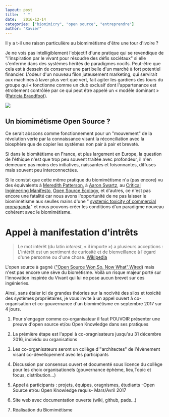 ```yaml
---
layout: post
title:  " "
date:   2016-12-14 
categories: ["biomimicry", "open source", "entreprendre"]
author: "Xavier"
---
```


Il y a t-il une raison particulière au biomimétisme d'être une tour d'ivoire ? 

Je ne vois pas intelligiblement l'objectif d'une pratique qui se revendique de "l'inspiration par le vivant pour résoudre des défis sociétaux" si elle s'enferme dans des systèmes hérités de paradigmes nocifs. Peut-être que cela est à dessein de conserver une part belle d'un marché à fort potentiel financier. L'odeur d'un nouveau filon juteusement marketing, qui servirait aux machines à laver plus vert que vert, fait agiter les gardiens des tours du groupe qui « fonctionne comme un club exclusif dont l'appartenance est étroitement contrôlée par ce qui peut être appelé un « modèle dominant » ([Patricia Braodfoot](https://en.wikipedia.org/wiki/Patricia_Broadfoot)).

![](https://farm4.staticflickr.com/3916/14770790253_7e0d5f6a12_z.jpg)

## Un biomimétisme Open Source ?

Ce serait abscons comme fonctionnement pour un "mouvement" de la révolution verte par la connaissance visant la réconciliation  avec la biosphère que de copier les systèmes non pair à pair et breveté.

Si dans le biomitétisme en France, et plus largement en Europe, la question de l'éthique n'est que trop peu souvent traitée avec profondeur, il n'en demeuure pas moins des initiatives, naissantes et foisonnantes, diffuses mais souvent peu interconnectées.

Si le constat que cette même pratique du biomimétisme n'a (pas encore) vu des équivalents à [Meredith Patterson](https://en.wikipedia.org/wiki/Meredith_L._Patterson), à [Aaron Swartz](https://fr.wikipedia.org/wiki/Aaron_Swartz), au [Critical Ingineering Manifesto](https://criticalengineering.org/fr), [Open Source Ecology](http://opensourceecology.org/), et d'autres, ce n'est pas encore une fatalité car nous avons l'opportunité de ne pas laisser le biomimétisme aux seulles mains d'une " [systemic toxicity of commercial propaganda](http://maxlath.eu/articles/paper-ethical-marketing/)" et nous pouvons créer les conditions d'un paradigme nouveau cohérent avec le biomimétisme.

# Appel à manifestation d'intrêts

> Le mot intérêt (du latin _interest_, « il importe ») a plusieurs acceptions : L'intérêt est un sentiment de curiosité et de bienveillance à l'égard d'une personne ou d'une chose. [Wikipedia](https://fr.wikipedia.org/wiki/Intérêt)

L'open source à gagné (["Open Source Won,So, Now What".Wired](https://www.wired.com/2016/08/open-source-won-now/)) mais n'est pas encore une sève du biométisme. Voilà un risque majeur porté sur l'innovation inspirée du Vivant qui lui ne pose aucun brevet sur ces ingénieries.

Ainsi, sans étaler ici de grandes théories sur la nocivité des silos et toxicité des systèmes propriètaires, je vous invite à un appel ouvert à co-organisation et co-gouvernance d'un biomimétisme en septembre 2017 sur 4 jours. 

 1. Pour s'engager comme co-organisateur il faut POUVOIR présenter une preuve d'open source et/ou Open Knowledge dans ses pratiques
 
 2. La prémière étape est l'appel à co-oragnisateurs jusqu'au 31 décembre 2016, individu ou organisations
 
 3. Les co-organisateurs seront un collège d'"architectes" de l'évènement visant co-dévellopement avec les participants
 
 4. Discussion par consensus ouvert et documenté sous licence du collège pour les choix organisationels (gouvernance éphème, lieu,Topic et focus, distribution...)
 
 5. Appel à participants : projets, équipes, oragnismes, étudiants -Open Source et/ou Open Knowledge requis- Mars/Avril 2017
 
 6. Site web avec documentation ouverte (wiki, github, pads...)
 
 7. Réalisation du Biomimétisme 
 

 
